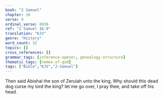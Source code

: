 ```yaml
---
book: "2 Samuel"
chapter: 16
verse: 9
ordinal_verse: 8436
ref: "2 Samuel 16:9"
translation: "KJV"
genre: "History"
word_count: 32
topics: []
cross_references: []
grammar_tags: [inference-opener, genealogy-structure]
thematic_tags: [names-of-god]
tags: ["Bible","KJV","2-Samuel"]
---
```

Then said Abishai the son of Zeruiah unto the king, Why should this dead dog curse my lord the king? let me go over, I pray thee, and take off his head.
